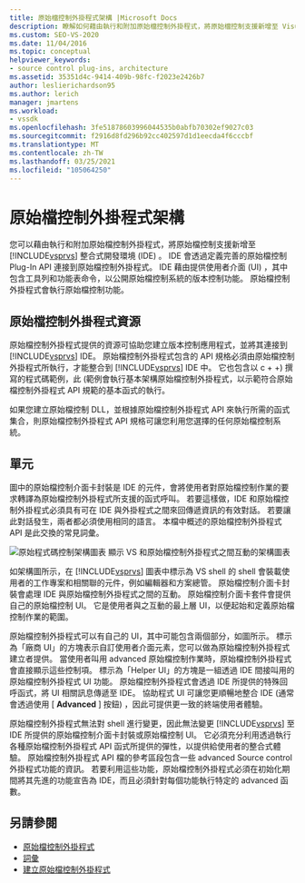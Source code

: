 ```yaml
---
title: 原始檔控制外掛程式架構 |Microsoft Docs
description: 瞭解如何藉由執行和附加原始檔控制外掛程式，將原始檔控制支援新增至 Visual Studio IDE。
ms.custom: SEO-VS-2020
ms.date: 11/04/2016
ms.topic: conceptual
helpviewer_keywords:
- source control plug-ins, architecture
ms.assetid: 35351d4c-9414-409b-98fc-f2023e2426b7
author: leslierichardson95
ms.author: lerich
manager: jmartens
ms.workload:
- vssdk
ms.openlocfilehash: 3fe51878603996044535b0abfb70302ef9027c03
ms.sourcegitcommit: f2916d8fd296b92cc402597d1d1eecda4f6cccbf
ms.translationtype: MT
ms.contentlocale: zh-TW
ms.lasthandoff: 03/25/2021
ms.locfileid: "105064250"
---
```

# <a name="source-control-plug-in-architecture"></a>原始檔控制外掛程式架構
您可以藉由執行和附加原始檔控制外掛程式，將原始檔控制支援新增至 [!INCLUDE[vsprvs](../../code-quality/includes/vsprvs_md.md)] 整合式開發環境 (IDE) 。 IDE 會透過定義完善的原始檔控制 Plug-In API 連接到原始檔控制外掛程式。 IDE 藉由提供使用者介面 (UI) ，其中包含工具列和功能表命令，以公開原始檔控制系統的版本控制功能。 原始檔控制外掛程式會執行原始檔控制功能。

## <a name="source-control-plug-in-resources"></a>原始檔控制外掛程式資源
 原始檔控制外掛程式提供的資源可協助您建立版本控制應用程式，並將其連接到 [!INCLUDE[vsprvs](../../code-quality/includes/vsprvs_md.md)] IDE。 原始檔控制外掛程式包含的 API 規格必須由原始檔控制外掛程式所執行，才能整合到 [!INCLUDE[vsprvs](../../code-quality/includes/vsprvs_md.md)] IDE 中。 它也包含以 c + +) 撰寫的程式碼範例，此 (範例會執行基本架構原始檔控制外掛程式，以示範符合原始檔控制外掛程式 API 規範的基本函式的執行。

 如果您建立原始檔控制 DLL，並根據原始檔控制外掛程式 API 來執行所需的函式集合，則原始檔控制外掛程式 API 規格可讓您利用您選擇的任何原始檔控制系統。

## <a name="components"></a>單元
 圖中的原始檔控制介面卡封裝是 IDE 的元件，會將使用者對原始檔控制作業的要求轉譯為原始檔控制外掛程式所支援的函式呼叫。 若要這樣做，IDE 和原始檔控制外掛程式必須具有可在 IDE 與外掛程式之間來回傳遞資訊的有效對話。 若要讓此對話發生，兩者都必須使用相同的語言。 本檔中概述的原始檔控制外掛程式 API 是此交換的常見詞彙。

 ![原始程式碼控制架構圖表](../../extensibility/internals/media/vs_sccsdk_plug_in_arch.gif "vs_sccsdk_plug_in_arch") 顯示 VS 和原始檔控制外掛程式之間互動的架構圖表

 如架構圖所示，在 [!INCLUDE[vsprvs](../../code-quality/includes/vsprvs_md.md)] 圖表中標示為 VS shell 的 shell 會裝載使用者的工作專案和相關聯的元件，例如編輯器和方案總管。 原始檔控制介面卡封裝會處理 IDE 與原始檔控制外掛程式之間的互動。 原始檔控制介面卡套件會提供自己的原始檔控制 UI。 它是使用者與之互動的最上層 UI，以便起始和定義原始檔控制作業的範圍。

 原始檔控制外掛程式可以有自己的 UI，其中可能包含兩個部分，如圖所示。 標示為「廠商 UI」的方塊表示自訂使用者介面元素，您可以做為原始檔控制外掛程式建立者提供。 當使用者叫用 advanced 原始檔控制作業時，原始檔控制外掛程式會直接顯示這些控制項。 標示為「Helper UI」的方塊是一組透過 IDE 間接叫用的原始檔控制外掛程式 UI 功能。 原始檔控制外掛程式會透過 IDE 所提供的特殊回呼函式，將 UI 相關訊息傳遞至 IDE。 協助程式 UI 可讓您更順暢地整合 IDE (通常會透過使用 [ **Advanced** ] 按鈕) ，因此可提供更一致的終端使用者體驗。

 原始檔控制外掛程式無法對 shell 進行變更，因此無法變更 [!INCLUDE[vsprvs](../../code-quality/includes/vsprvs_md.md)] 至 IDE 所提供的原始檔控制介面卡封裝或原始檔控制 UI。 它必須充分利用透過執行各種原始檔控制外掛程式 API 函式所提供的彈性，以提供給使用者的整合式體驗。 原始檔控制外掛程式 API 檔的參考區段包含一些 advanced Source control 外掛程式功能的資訊。 若要利用這些功能，原始檔控制外掛程式必須在初始化期間將其先進的功能宣告為 IDE，而且必須針對每個功能執行特定的 advanced 函數。

## <a name="see-also"></a>另請參閱
- [原始檔控制外掛程式](../../extensibility/source-control-plug-ins.md)
- [詞彙](../../extensibility/source-control-plug-in-glossary.md)
- [建立原始檔控制外掛程式](../../extensibility/internals/creating-a-source-control-plug-in.md)

